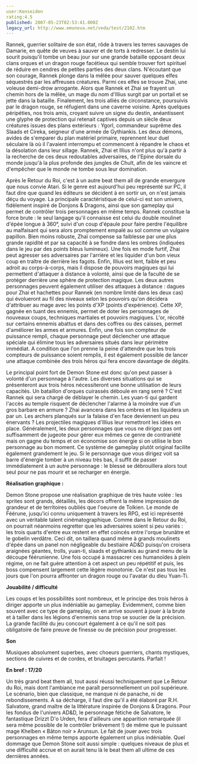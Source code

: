 ```yaml
---
user:Kenseiden
rating:4.5
published: 2007-05-23T02:53:41.000Z
legacy_url: http://www.emunova.net/veda/test/2102.htm
---
```

Rannek, guerrier solitaire de son état, rôde à travers les terres sauvages de Damarie, en quête de veuves à sauver et de torts à redresser. Le destin lui sourit puisqu'il tombe un beau jour sur une grande bataille opposant deux clans orques et un dragon rouge facétieux qui semble trouver fort spirituel de réduire en cendres de petites parties des deux clans. N'écoutant que son courage, Rannek plonge dans la mêlée pour sauver quelques elfes séquestrés par les affreuses créatures. Parmi ces elfes se trouve Zhai, une voleuse demi-drow arrogante. Alors que Rannek et Zhai se frayent un chemin hors de la mêlée, un mage du nom d'Illius surgit par un portail et se jette dans la bataille. Finalement, les trois alliés de circonstance, poursuivis par le dragon rouge, se réfugient dans une caverne voisine. Après quelques péripéties, nos trois amis, croyant suivre un signe du destin, anéantissent une glyphe de protection qui retenait captives depuis un siècle deux créatures issues des plans extérieurs : Ygorl, commandeur suprême des Slaads et Cireka, seigneur d'une armée de Gythiankis. Les deux démons, avides de s'emparer du plan matériel primaire, reprennent leur duel séculaire là où il l'avaient interrompu et commencent à répandre le chaos et la désolation dans leur sillage. Rannek, Zhai et Illius n'ont plus qu'à partir à la recherche de ces deux redoutables adversaires, de l'Epine dorsale du monde jusqu'à la plus profonde des jungles de Chult, afin de les vaincre et d'empêcher que le monde ne tombe sous leur domination.  

  

Après le Retour du Roi, c'est à un autre beat them all de grande envergure que nous convie Atari. Si le genre est aujourd'hui peu représenté sur PC, il faut dire que quand les éditeurs se décident à en sortir un, on n'est jamais déçu du voyage. La principale caractéristique de celui-ci est son univers, fidèlement inspiré de Donjons & Dragons, ainsi que son gameplay qui permet de contrôler trois personnages en même temps. Rannek constitue la force brute : le seul langage qu'il connaisse est celui du double moulinet d'épée longue à 360°, suivi d'un coup d'épaule pour faire perdre l'équilibre au malfaisant qui sera alors promptement empalé au sol comme un vulgaire papillon. Bien moins robuste, Zhaï compense sa faiblesse par une plus grande rapidité et par sa capacité à se fondre dans les ombres (indiquées dans le jeu par des points bleus lumineux). Une fois en mode furtif, Zhai peut agresser ses adversaires par l'arrière et les liquider d'un bon vieux coup en traître de derrière les fagots. Enfin, Illius est lent, faible et peu adroit au corps-à-corps, mais il dispose de pouvoirs magiques qui lui permettent d'attaquer à distance à volonté, ainsi que de la faculté de se protéger derrière une sphère de protection magique. Les deux autres personnages peuvent également utiliser des attaques à distance : dagues pour Zhai et hachettes pour Rannek (en nombre limité dans les deux cas) qui évolueront au fil des niveaux selon les pouvoirs qu'on décidera d'attribuer au mage avec les points d'XP (points d'expérience). Cette XP, gagnée en tuant des ennemis, permet de doter les personnages de nouveaux coups, techniques martiales et pouvoirs magiques. L'or, récolté sur certains ennemis abattus et dans des coffres ou des caisses, permet d'améliorer les armes et armures. Enfin, une fois son compteur de puissance rempli, chaque personnage peut déclencher une attaque spéciale qui élimine tous les adversaires situés dans leur périmètre immédiat. A condition que l'on prenne la peine d'attendre que les trois compteurs de puissance soient remplis, il est également possible de lancer une attaque combinée des trois héros qui fera encore davantage de dégâts.  

  

Le principal point fort de Demon Stone est donc qu'on peut passer à volonté d'un personnage à l'autre. Les diverses situations qui se présenteront aux trois héros nécessiteront une bonne utilisation de leurs capacités. Un bataillon d'orques cuirassés déboule en rang serré ? C'est Rannek qui sera chargé de déblayer le chemin. Les yuan-ti qui gardent l'accès au temple risquent de déclencher l'alarme à la moindre vue d'un gros barbare en armure ? Zhai avancera dans les ombres et les liquidera un par un. Les archers planqués sur la falaise d'en face deviennent un peu énervants ? Les projectiles magiques d'Illius leur remettront les idées en place. Généralement, les deux personnages que vous ne dirigez pas ont suffisamment de jugeote pour gérer eux mêmes ce genre de contrariété mais on gagne du temps et on économise son énergie si on utilise le bon personnage au bon moment. Ce système de gameplay plutôt original facilite également grandement le jeu. Si le personnage que vous dirigez voit sa barre d'énergie tomber à un niveau très bas, il suffit de passer immédiatement à un autre personnage : le blessé se débrouillera alors tout seul pour ne pas mourir et se recharger en énergie.  

  

**Réalisation graphique :**  

Demon Stone propose une réalisation graphique de très haute volée : les sprites sont grands, détaillés, les décors offrent la même impression de grandeur et de territoires oubliés que l'oeuvre de Tolkien. Le monde de Féérune, jusqu'ici connu uniquement à travers les RPG, est ici représenté avec un véritable talent cinématographique. Comme dans le Retour du Roi, on pourrait néanmoins regretter que les adversaires soient si peu variés : les trois quarts d'entre eux restent en effet coincés entre l'orque brunâtre et le gobelin verdâtre. Ceci dit, on taillera quand même à grands moulinets d'épée dans un panel non négligeable du bestiaire AD&D puisqu'on croisera araignées géantes, trolls, yuan-ti, slaads et gythiankis au grand menu de la découpe féérunienne. Une fois occupé à massacrer ces humanoïdes à plein régime, on ne fait guère attention à cet aspect un peu répétitif et puis, les boss compensent largement cette légère monotonie. Ce n'est pas tous les jours que l'on pourra affronter un dragon rouge ou l'avatar du dieu Yuan-Ti.  

  

**Jouabilité / difficulté**  

Les coups et les possibilités sont nombreux, et le principe des trois héros à diriger apporte un plus indéniable au gameplay. Evidemment, comme bien souvent avec ce type de gameplay, on en arrive souvent à jouer à la brute et à tailler dans les légions d'ennemis sans trop se soucier de la précision. La grande facilité du jeu concourt également à ce qu'il ne soit pas obligatoire de faire preuve de finesse ou de précision pour progresser.  

  

**Son**  

Musiques absolument superbes, avec choeurs guerriers, chants mystiques, sections de cuivres et de cordes, et bruitages percutants. Parfait !  

  

**En bref : 17/20**  

Un très grand beat them all, tout aussi réussi techniquement que Le Retour du Roi, mais dont l'ambiance me paraît personnellement un poil supérieure. Le scénario, bien que classique, ne manque ni de panache, ni de rebondissements. A sa décharge, il faut dire qu'il a été élaboré par R.H. Salvatore, grand maître de la littérature inspirée de Donjons & Dragons. Pour les fondus de l'univers AD&D, le personnage fétiche de Salvatore, le fantastique Drizzt D'o Urden, fera d'ailleurs une apparition remarquée (il sera même possible de le contrôler brièvement !) de même que le puissant mage Khelben « Bâton noir » Arunsun. Le fait de jouer avec trois personnages en même temps apporte également un plus indéniable. Quel dommage que Demon Stone soit aussi simple : quelques niveaux de plus et une difficulté accrue et on aurait tenu là le beat them all ultime de ces dernières années.